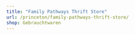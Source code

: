 ```yaml
---
title: "Family Pathways Thrift Store"
url: /princeton/family-pathways-thrift-store/
shop: Gebrauchtwaren
---
```

